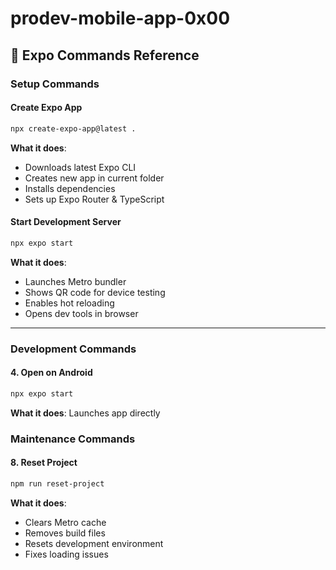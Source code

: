 # prodev-mobile-app-0x00

## 🚀 Expo Commands Reference

### Setup Commands

#### Create Expo App
```bash
npx create-expo-app@latest .
```
**What it does**: 
- Downloads latest Expo CLI
- Creates new app in current folder
- Installs dependencies
- Sets up Expo Router & TypeScript

#### Start Development Server
```bash
npx expo start
```
**What it does**:
- Launches Metro bundler
- Shows QR code for device testing
- Enables hot reloading
- Opens dev tools in browser

---

### Development Commands

#### 4. Open on Android
```bash
npx expo start
```
**What it does**: Launches app directly 

### Maintenance Commands

#### 8. Reset Project
```bash
npm run reset-project
```
**What it does**:
- Clears Metro cache
- Removes build files
- Resets development environment
- Fixes loading issues
